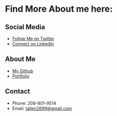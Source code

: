 # Find More About me here:

## Social Media
  - [Follow Me on Twitter](https://twitter.com)
  - [Connect on LinkedIn](https://linkedin.com)
## About Me
  - [My Github](https://github.com)
  - [Portfolio](https://github.com)
## Contact
  - Phone: 208-801-9514
  - Email: tallen2699@gmail.com
  